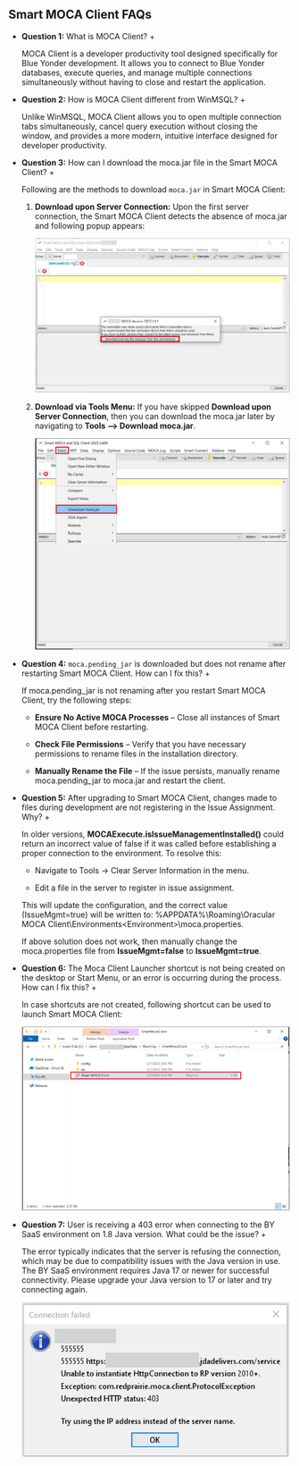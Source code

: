 ## Smart MOCA Client FAQs

+ **Question 1:** What is MOCA Client? +

  MOCA Client is a developer productivity tool designed specifically for Blue Yonder development. It allows you to connect to Blue Yonder databases, execute queries, and manage multiple connections simultaneously without having to close and restart the application.

+ **Question 2:** How is MOCA Client different from WinMSQL? +

  Unlike WinMSQL, MOCA Client allows you to open multiple connection tabs simultaneously, cancel query execution without closing the window, and provides a more modern, intuitive interface designed for developer productivity.  

+ **Question 3:** How can I download the moca.jar file in the Smart MOCA Client? +

  Following are the methods to download `moca.jar` in Smart MOCA Client:
  
  1. **Download upon Server Connection:** Upon the first server connection, the Smart MOCA Client detects the absence of moca.jar and following popup appears:
     
      ![](./.attachments/run015.png)
     
  2. **Download via Tools Menu:** If you have skipped **Download upon Server Connection**, then you can download the moca.jar later by navigating to **Tools --> Download moca.jar**.
     
      ![](./.attachments/run021.png)

+ **Question 4:** `moca.pending_jar` is downloaded but does not rename after restarting Smart MOCA Client. How can I fix this? +

  If moca.pending_jar is not renaming after you restart Smart MOCA Client, try the following steps:
  
    - **Ensure No Active MOCA Processes** – Close all instances of Smart MOCA Client before restarting.
  
    - **Check File Permissions** – Verify that you have necessary permissions to rename files in the installation directory.
  
    - **Manually Rename the File** – If the issue persists, manually rename moca.pending_jar to moca.jar and restart the client.

+ **Question 5:** After upgrading to Smart MOCA Client, changes made to files during development are not registering in the Issue Assignment. Why? +

  In older versions, **MOCAExecute.isIssueManagementInstalled()** could return an incorrect value of false if it was called before establishing a proper connection to the environment.
  To resolve this:
  
    - Navigate to Tools → Clear Server Information in the menu.
  
    - Edit a file in the server to register in issue assignment.

  This will update the configuration, and the correct value (IssueMgmt=true) will be written to: %APPDATA%\Roaming\Oracular MOCA Client\Environments\<Environment>\moca.properties.

  If above solution does not work, then manually change the moca.properties file from **IssueMgmt=false** to **IssueMgmt=true**.

+ **Question 6:** The Moca Client Launcher shortcut is not being created on the desktop or Start Menu, or an error is occurring during the process. How can I fix this? +

  In case shortcuts are not created, following shortcut can be used to launch Smart MOCA Client:
  
  ![](./.attachments/run026.png)

+ **Question 7:** User is receiving a 403 error when connecting to the BY SaaS environment on 1.8 Java version. What could be the issue? +

  The error typically indicates that the server is refusing the connection, which may be due to compatibility issues with the Java version in use. The BY SaaS environment requires Java 17 or newer for successful connectivity. Please upgrade your Java version to 17 or later and try connecting again.
  
  ![](./.attachments/403_Error.png)

